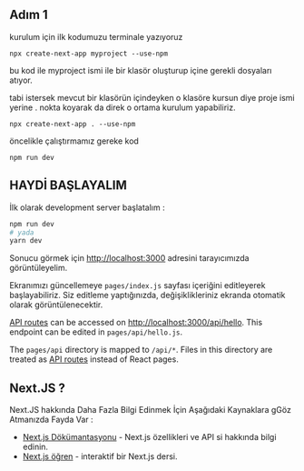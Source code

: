 ## Adım 1 

kurulum için ilk kodumuzu terminale yazıyoruz

`npx create-next-app myproject --use-npm`

bu kod ile myproject ismi ile bir klasör 
oluşturup içine gerekli dosyaları atıyor.

tabi istersek mevcut bir klasörün içindeyken 
o klasöre kursun diye proje ismi yerine . nokta
koyarak da direk o ortama kurulum yapabiliriz.

`npx create-next-app . --use-npm`

öncelikle çalıştırmamız gereke kod

`npm run dev`



## HAYDİ BAŞLAYALIM

İlk olarak development server başlatalım :

```bash
npm run dev
# yada 
yarn dev
```

Sonucu görmek için [http://localhost:3000](http://localhost:3000) adresini tarayıcımızda görüntüleyelim.

Ekranımızı güncellemeye `pages/index.js` sayfası içeriğini editleyerek başlayabiliriz. Siz editleme yaptığınızda, değişiklikleriniz ekranda otomatik olarak görüntülenecektir.

[API routes](https://nextjs.org/docs/api-routes/introduction) can be accessed on [http://localhost:3000/api/hello](http://localhost:3000/api/hello). This endpoint can be edited in `pages/api/hello.js`.

The `pages/api` directory is mapped to `/api/*`. Files in this directory are treated as [API routes](https://nextjs.org/docs/api-routes/introduction) instead of React pages.

## Next.JS ?

Next.JS hakkında Daha Fazla Bilgi Edinmek İçin Aşağıdaki Kaynaklara gGöz Atmanızda Fayda Var :

- [Next.js Dökümantasyonu](https://nextjs.org/docs) - Next.js özellikleri ve API si hakkında bilgi edinin.
- [Next.js öğren](https://nextjs.org/learn) - interaktif bir Next.js dersi.



